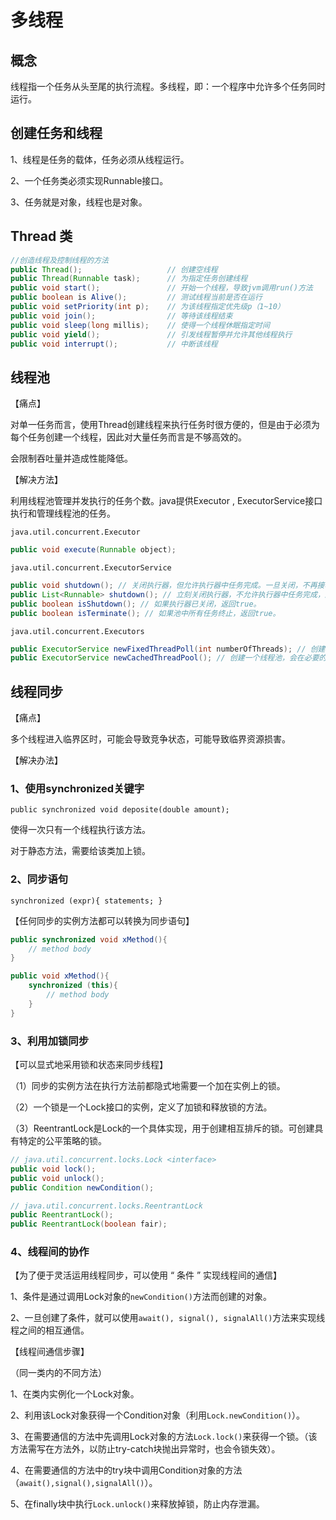 # 多线程

## 概念

​	线程指一个任务从头至尾的执行流程。多线程，即：一个程序中允许多个任务同时运行。

## 创建任务和线程

1、线程是任务的载体，任务必须从线程运行。

2、一个任务类必须实现Runnable接口。

3、任务就是对象，线程也是对象。

## Thread 类

```java
//创造线程及控制线程的方法
public Thread();                   // 创建空线程
public Thread(Runnable task);      // 为指定任务创建线程
public void start();               // 开始一个线程，导致jvm调用run()方法
public boolean is Alive();         // 测试线程当前是否在运行
public void setPriority(int p);    // 为该线程指定优先级p（1~10）
public void join();                // 等待该线程结束
public void sleep(long millis);    // 使得一个线程休眠指定时间
public void yield();               // 引发线程暂停并允许其他线程执行
public void interrupt();           // 中断该线程
```



## 线程池

【痛点】

对单一任务而言，使用Thread创建线程来执行任务时很方便的，但是由于必须为每个任务创建一个线程，因此对大量任务而言是不够高效的。

会限制吞吐量并造成性能降低。

【解决方法】

利用线程池管理并发执行的任务个数。java提供Executor , ExecutorService接口执行和管理线程池的任务。

`java.util.concurrent.Executor`

```java
public void execute(Runnable object);
```

`java.util.concurrent.ExecutorService`

```java
public void shutdown(); // 关闭执行器，但允许执行器中任务完成。一旦关闭，不再接收新任务。
public List<Runnable> shutdown(); // 立刻关闭执行器，不允许执行器中任务完成，返回未完成任务列表。
public boolean isShutdown(); // 如果执行器已关闭，返回true。
public boolean isTerminate(); // 如果池中所有任务终止，返回true。
```

`java.util.concurrent.Executors`

```java
public ExecutorService newFixedThreadPoll(int numberOfThreads); // 创建一个可并行运行指定数目线程的线程池，可重用
public ExecutorService newCachedThreadPool(); // 创建一个线程池，会在必要的时候创建新线程，如果之前创建的可用，则会重用。
```



## 线程同步

【痛点】

多个线程进入临界区时，可能会导致竞争状态，可能导致临界资源损害。

【解决办法】

### 1、使用synchronized关键字

`public synchronized void deposite(double amount);`

使得一次只有一个线程执行该方法。

对于静态方法，需要给该类加上锁。

### 2、同步语句

`synchronized (expr){ statements; }`

【任何同步的实例方法都可以转换为同步语句】

```java
public synchronized void xMethod(){
    // method body
}

public void xMethod(){
    synchronized (this){
        // method body
    }
}
```

### 3、利用加锁同步

【可以显式地采用锁和状态来同步线程】

（1）同步的实例方法在执行方法前都隐式地需要一个加在实例上的锁。

（2）一个锁是一个Lock接口的实例，定义了加锁和释放锁的方法。

（3）ReentrantLock是Lock的一个具体实现，用于创建相互排斥的锁。可创建具有特定的公平策略的锁。

```java
// java.util.concurrent.locks.Lock <interface>
public void lock();
public void unlock();
public Condition newCondition();

// java.util.concurrent.locks.ReentrantLock
public ReentrantLock();
public ReentrantLock(boolean fair);
```



### 4、线程间的协作

【为了便于灵活运用线程同步，可以使用 “ 条件 ” 实现线程间的通信】

1、条件是通过调用Lock对象的`newCondition()`方法而创建的对象。

2、一旦创建了条件，就可以使用`await(), signal(), signalAll()`方法来实现线程之间的相互通信。

【线程间通信步骤】

（同一类内的不同方法）

1、在类内实例化一个Lock对象。

2、利用该Lock对象获得一个Condition对象（利用`Lock.newCondition()`）。

3、在需要通信的方法中先调用Lock对象的方法`Lock.lock()`来获得一个锁。（该方法需写在方法外，以防止try-catch块抛出异常时，也会令锁失效）。

4、在需要通信的方法中的try块中调用Condition对象的方法（`await(),signal(),signalAll()`）。

5、在finally块中执行`Lock.unlock()`来释放掉锁，防止内存泄漏。



